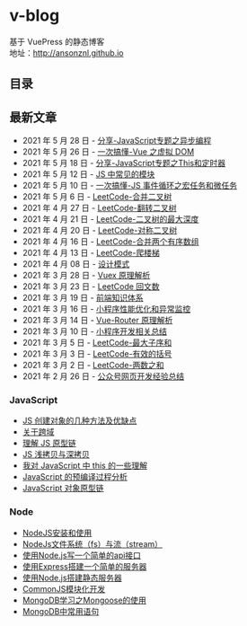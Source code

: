 # v-blog

基于 VuePress 的静态博客  
地址：http://ansonznl.github.io

## 目录

## 最新文章


- 2021 年 5 月 28 日 - [分享-JavaScript专题之异步编程](/docs/articles/Share/JavaScript专题之异步编程)
- 2021 年 5 月 26 日 - [一次搞懂-Vue 之虚拟 DOM](/docs/articles/Vue/一次搞懂-Vue之虚拟DOM)
- 2021 年 5 月 18 日 - [分享-JavaScript专题之This和定时器](/docs/articles/Share/JavaScript专题之This和定时器)
- 2021 年 5 月 12 日 - [JS 中常见的模块](/docs/articles/JavaScript/JS中常见的模块)
- 2021 年 5 月 10 日 - [一次搞懂-JS 事件循环之宏任务和微任务](/docs/articles/JavaScript/一次搞懂-JS事件循环之宏任务和微任务)
- 2021 年 5 月 6 日 - [LeetCode-合并二叉树](/docx/computer-base/LeetCode/合并二叉树)
- 2021 年 4 月 27 日 - [LeetCode-翻转二叉树](/docx/computer-base/LeetCode/翻转二叉树)
- 2021 年 4 月 21 日 - [LeetCode-二叉树的最大深度](/docx/computer-base/LeetCode/二叉树的最大深度)
- 2021 年 4 月 20 日 - [LeetCode-对称二叉树](/docx/computer-base/LeetCode/对称二叉树)
- 2021 年 4 月 16 日 - [LeetCode-合并两个有序数组](/docx/computer-base/LeetCode/合并两个有序数组)
- 2021 年 4 月 13 日 - [LeetCode-爬楼梯](/docx/computer-base/LeetCode/爬楼梯)
- 2021 年 4 月 08 日 - [设计模式](/computer-base/设计模式.md)
- 2021 年 3 月 28 日 - [Vuex 原理解析](/docs/articles/Vue/Vuex原理解析.md)
- 2021 年 3 月 23 日 - [LeetCode 回文数](/computer-base/LeetCode/回文数)
- 2021 年 3 月 19 日 - [前端知识体系](/docs/articles/KnowledgeSystem/)
- 2021 年 3 月 16 日 - [小程序性能优化和异常监控](/docs/articles/WeApp/小程序性能优化和异常监控)
- 2021 年 3 月 14 日 - [Vue-Router 原理解析](/docs/articles/Vue/Vue-Router原理解析)
- 2021 年 3 月 10 日 - [小程序开发相关总结](/docs/articles/WeApp/小程序开发相关总结)
- 2021 年 3 月 5 日 - [LeetCode-最大子序和](/docx/computer-base/LeetCode/最大子序和)
- 2021 年 3 月 3 日 - [LeetCode-有效的括号](/docx/computer-base/LeetCode/有效的括号)
- 2021 年 3 月 2 日 - [LeetCode-两数之和](/docx/computer-base/LeetCode/两数之和)
- 2021 年 2 月 26 日 - [公众号网页开发经验总结](/docs/articles/WeApp/公众号网页开发经验总结)


### JavaScript

- [JS 创建对象的几种方法及优缺点](/docs/articles/JavaScript/创建对象的几种方法及优缺点.md)
- [关于跨域](/docs/articles/JavaScript/关于跨域.md)
- [理解 JS 原型链](/docs/articles/JavaScript/理解JS原型链.md)
- [JS 浅拷贝与深拷贝](/docs/articles/JavaScript/JS浅拷贝与深拷贝.md)
- [我对 JavaScript 中 this 的一些理解](/docs/articles/JavaScript/我对JavaScript中this的一些理解.md)
- [JavaScript 的预编译过程分析](/docs/articles/JavaScript/JavaScript的预编译过程分析.md)
- [JavaScript 对象原型链](/docs/articles/JavaScript/JavaScript对象原型链.md)


### Node
- [NodeJS安装和使用](/docs/articles/Node/NodeJS安装和使用.html)
- [NodeJs文件系统（fs）与流（stream）](/docs/articles/Node/NodeJs文件系统（fs）与流（stream）.html)
- [使用Node.js写一个简单的api接口](/docs/articles/Node/使用Node.js写一个简单的api接口.html)
- [使用Express搭建一个简单的服务器](/docs/articles/Node/使用Express搭建一个简单的服务器.html)
- [使用Node.js搭建静态服务器](/docs/articles/Node/使用Node.js搭建静态服务器.html)
- [CommonJS模块化开发](/docs/articles/Node/CommonJS模块化开发.html)
- [MongoDB学习之Mongoose的使用](/docs/articles/Node/MongoDB学习之Mongoose的使用.html)
- [MongoDB中常用语句](/docs/articles/Node/MongoDB中常用语句.html)